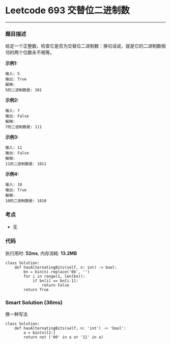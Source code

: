 # Leetcode 693 交替位二进制数
***
### 题目描述
给定一个正整数，检查它是否为交替位二进制数：换句话说，就是它的二进制数相邻的两个位数永不相等。

**示例1:**   
	
	输入: 5
	输出: True
	解释:
	5的二进制数是: 101
	
**示例2:**   
	
	输入: 7
	输出: False
	解释:
	7的二进制数是: 111

**示例3:**   
	
	输入: 11
	输出: False
	解释:
	11的二进制数是: 1011
	
**示例4:**   
	
	输入: 10
	输出: True
	解释:
	10的二进制数是: 1010
	

### 考点

* 无


### 代码  
执行用时: **52ms**, 内存消耗: **13.2MB**

```
class Solution:
    def hasAlternatingBits(self, n: int) -> bool:
        bn = bin(n).replace('0b', '')
        for i in range(1, len(bn)):
            if bn[i] == bn[i-1]:
                return False
        return True              
```

### Smart Solution (36ms)
换一种写法

```
class Solution:
    def hasAlternatingBits(self, n: 'int') -> 'bool':
        a = bin(n)[2:]
        return not ('00' in a or '11' in a)
```







	